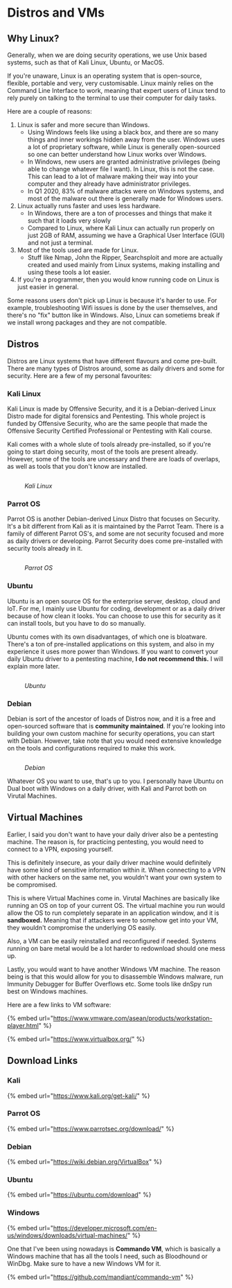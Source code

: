 # Distros and VMs

## Why Linux?

Generally, when we are doing security operations, we use Unix based systems, such as that of Kali Linux, Ubuntu, or MacOS.

If you're unaware, Linux is an operating system that is open-source, flexible, portable and very, very customisable. Linux mainly relies on the Command Line Interface to work, meaning that expert users of Linux tend to rely purely on talking to the terminal to use their computer for daily tasks.

Here are a couple of reasons:

1. Linux is safer and more secure than Windows.
   * Using Windows feels like using a black box, and there are so many things and inner workings hidden away from the user. Windows uses a lot of proprietary software, while Linux is generally open-sourced so one can better understand how Linux works over Windows.
   * In Windows, new users are granted administrative privileges (being able to change whatever file I want). In Linux, this is not the case. This can lead to a lot of malware making their way into your computer and they already have administrator privileges.
   * In Q1 2020, 83% of malware attacks were on Windows systems, and most of the malware out there is generally made for Windows users.
2. Linux actually runs faster and uses less hardware.
   * In Windows, there are a ton of processes and things that make it such that it loads very slowly
   * Compared to Linux, where Kali Linux can actually run properly on just 2GB of RAM, assuming we have a Graphical User Interface (GUI) and not just a terminal.
3. Most of the tools used are made for Linux.
   * Stuff like Nmap, John the Ripper, Searchsploit and more are actually created and used mainly from Linux systems, making installing and using these tools a lot easier.
4. If you're a programmer, then you would know running code on Linux is just easier in general.

Some reasons users don't pick up Linux is because it's harder to use. For example, troubleshooting Wifi issues is done by the user themselves, and there's no "fix" button like in Windows. Also, Linux can sometiems break if we install wrong packages and they are not compatible.&#x20;

## Distros

Distros are Linux systems that have different flavours and come pre-built. There are many types of Distros around, some as daily drivers and some for security. Here are a few of my personal favourites:

### Kali Linux

Kali Linux is made by Offensive Security, and it is a Debian-derived Linux Distro made for digital forensics and Pentesting. This whole project is funded by Offensive Security, who are the same people that made the Offensive Security Certified Professional or Pentesting with Kali course.

Kali comes with a whole slute of tools already pre-installed, so if you're going to start doing security, most of the tools are present already. However, some of the tools are uncessary and there are loads of overlaps, as well as tools that you don't know are installed.&#x20;

<figure><img src="../.gitbook/assets/929075-Kali-Linux-Kali-Linux-NetHunter-Linux-Unix-Lenovo.jpg" alt=""><figcaption><p><em>Kali Linux</em></p></figcaption></figure>

### Parrot OS

Parrot OS is another Debian-derived Linux Distro that focuses on Security. It's a bit different from Kali as it is maintained by the Parrot Team. There is a family of different Parrot OS's, and some are not security focused and more as daily drivers or developing. Parrot Security does come pre-installed with security tools already in it.

<figure><img src="../.gitbook/assets/ParrotOS-4.6-plasma.jpg" alt=""><figcaption><p><em>Parrot OS</em></p></figcaption></figure>

### Ubuntu

Ubuntu is an open source OS for the enterprise server, desktop, cloud and IoT. For me, I mainly use Ubuntu for coding, development or as a daily driver because of how clean it looks. You can choose to use this for security as it can install tools, but you have to do so manually.&#x20;

Ubuntu comes with its own disadvantages, of which one is bloatware. There's a ton of pre-installed applications on this system, and also in my experience it uses more power than Windows. If you want to convert your daily Ubuntu driver to a pentesting machine, **I do not recommend this.** I will explain more later.

<figure><img src="../.gitbook/assets/maxresdefault.jpg" alt=""><figcaption><p><em>Ubuntu</em></p></figcaption></figure>

### Debian&#x20;

Debian is sort of the ancestor of loads of Distros now, and it is a free and open-sourced software that is **community maintained**. If you're looking into building your own custom machine for security operations, you can start with Debian. However, take note that you would need extensive knowledge on the tools and configurations required to make this work.

<figure><img src="../.gitbook/assets/images.png" alt=""><figcaption><p><em>Debian</em></p></figcaption></figure>

Whatever OS you want to use, that's up to you. I personally have Ubuntu on Dual boot with Windows on a daily driver, with Kali and Parrot both on Virutal Machines.

## Virtual Machines

Earlier, I said you don't want to have your daily driver also be a pentesting machine. The reason is, for practicing pentesting, you would need to connect to a VPN, exposing yourself.&#x20;

This is definitely insecure, as your daily driver machine would definitely have some kind of sensitive information within it. When connecting to a VPN with other hackers on the same net, you wouldn't want your own system to be compromised.

This is where Virtual Machines come in. Virutal Machines are basically like running an OS on top of your current OS. The virtual machine you run would allow the OS to run completely separate in an application window, and it is **sandboxed.** Meaning that if attackers were to somehow get into your VM, they wouldn't compromise the underlying OS easily.

Also, a VM can be easily reinstalled and reconfigured if needed. Systems running on bare metal would be a lot harder to redownload should one mess up.

Lastly, you would want to have another Windows VM machine. The reason being is that this would allow for you to disassemble Windows malware, run Immunity Debugger for Buffer Overflows etc. Some tools like dnSpy run best on Windows machines.

Here are a few links to VM software:

{% embed url="https://www.vmware.com/asean/products/workstation-player.html" %}

{% embed url="https://www.virtualbox.org/" %}

## Download Links

### Kali

{% embed url="https://www.kali.org/get-kali/" %}

### Parrot OS

{% embed url="https://www.parrotsec.org/download/" %}

### **Debian**

{% embed url="https://wiki.debian.org/VirtualBox" %}

### Ubuntu

{% embed url="https://ubuntu.com/download" %}

### Windows

{% embed url="https://developer.microsoft.com/en-us/windows/downloads/virtual-machines/" %}

One that I've been using nowadays is **Commando VM**, which is basically a Windows machine that has all the tools I need, such as Bloodhound or WinDbg. Make sure to have a new Windows VM for it.

{% embed url="https://github.com/mandiant/commando-vm" %}
